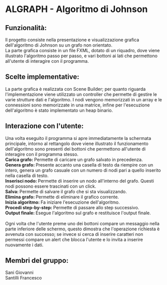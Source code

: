 # ALGRAPH - Algoritmo di Johnson 
## Funzionalità:
Il progetto consiste nella presentazione e visualizzazione grafica dell'algoritmo di Johnson su un grafo non orientato. <br>
La parte grafica consiste in un file FXML, dotato di un riquadro, dove viene illustrato l'algoritmo passo per passo, e vari bottoni ai lati
che permettono all'utente di interagire con il programma. <br>

## Scelte implementative:
La parte grafica è realizzata con Scene Builder; per quanto riguarda l'implementazione viene utilizzato un controller che permette di gestire le varie strutture dati e l'algoritmo.
I nodi vengono memorizzati in un array e le connessioni sono memorizzate in una matrice, infine per l'esecuzione dell'algoritmo è stato implementato un heap binario.

## Interazione con l'utente:
Una volta eseguito il programma si apre immediatamente la schermata principale, intorno al rettangolo dove viene illustrato il funzionamento dell'algoritmo
sono presenti dei bottoni che permettono all'utente di interagire con il programma stesso. <br>
<b>Carica grafo: </b>Permette di caricare un grafo salvato in precedenza.<br>
<b>Genera grafo: </b>Presente accanto una casella di testo da riempire con un intero, genera un grafo casuale con un numero di nodi pari a quello inserito nella casella di testo.<br>
<b>Inserisci nodo: </b>Permette di inserire un nodo all'interno del grafo. Questi nodi possono essere trascinati con un click.<br>
<b>Salva: </b> Permette di salvare il grafo che si sta visualizzando.<br>
<b>Elimina grafo: </b>Permette di eliminare il grafico corrente. <br>
<b>Inizia algoritmo: </b>Fa iniziare l'esecuzione dell'algoritmo.<br>
<b>Procedi step-by-step: </b>Permette di passare allo step successivo.<br>
<b>Output finale: </b>Esegue l'algoritmo sul grafo e restituisce l'output finale.<br><br>
Ogni volta che l'utente preme uno dei bottoni compare un messaggio nella parte inferiore delle schermo, questo dimostra che l'operazione richiesta è avvenuta con successo; se invece si cerca di inserire caratteri non permessi compare un alert che blocca l'utente e lo invita a inserire nuovamente i dati.


## Membri del gruppo:
Sani Giovanni<br>
Santilli Francesco
